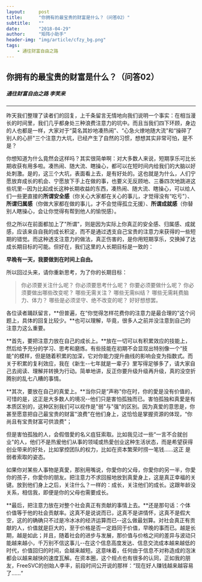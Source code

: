 ```yaml
---
layout:     post
title:      "你拥有的最宝贵的财富是什么？（问答02）"
subtitle:   ""
date:       "2018-04-29"
author:     "矩阵小助手"
header-img: "img/article/cfzy_bg.png"
tags:
    - 通往财富自由之路
---
```


## 你拥有的最宝贵的财富是什么？（问答02）
##### 通往财富自由之路 李笑来

-------

昨天我们整理了读者们的回复，上千条留言无情地向我们说明一个事实：在相当漫长的时间里，我们几乎都身处三种浪费注意力的坑中。而且当我们四下环顾，身边的人也都是一样，大家对于“莫名其妙地凑热闹"、“心急火燎地随大流"和“操碎了别人的心肝"三个注意力大坑，已经产生了自然的习惯，想想其实非常可怕，是不是？

你想知道为什么竟然会这样吗？其实很简单啊：对大多数人来说，短期享乐可比长期收获有用多啦。凑热闹、随大流、瞎操心，都可以在短时间内给我们的大脑以好处刺激。是的，这三个大坑，表面看上去，是有好处的。这也就是为什么，人们宁愿放弃成长的机会、宁愿放下手上在做的事，也要义无反顾地、三番四次地跳进这些坑里--因为比起成长这种长期收益的东西，凑热闹、随大流、瞎操心，可以给人们一些更直接的**所谓安全感**（你关心大家都在关心的事儿，才觉得没有“吃亏"）、**所谓归属感**（你做大家都在做的事儿，才不会觉得孤立无援）、**所谓成就感**（你替别人瞎操心，会让你觉得有帮到他人的愉悦感）。

但之所以在前面都加上了"所谓"，则是因为实际上你真正的安全感、归属感、成就感，应该来自自我的成长积淀，而不是通过透支自己宝贵的注意力来获得的一些短期的错觉。而这种透支注意力的做法，真正伤害的，是你用短期享乐，交换掉了达成长期目标的可能。但好在，我们这里的人长期目标是一致的：

**早晚有一天，我要做到在时间上自由。**

所以回过头来，请你重新思考，为了你的长期目标：

> 你必须要关注什么呢？
你必须要思考什么呢？
你要必须要做什么呢？
你必须要做出哪些改变呢？
哪些无需关注？
哪些无需纠结？
哪些无需耗费脑力、体力？
哪些是必须坚守、绝不改变的呢？
好好想想罢。

各位读者踊跃留言，**但普遍，在“你觉得怎样花费你的注意力是最合理的"这个问题上，具体的回复比较少。**也可以理解，毕竟，很多人之前并没注意到自己的注意力这么重要。

**首先，要把注意力放在自己的成长上。**放在一切可以有积累效应的技能上，然后给予充分的学习、思考和磨炼。有些技能在初期不会显现出特别像一个“技能"的模样，但是随着积累的加深，它对你能力提升曲线的影响会变为指数式。而关于积累的复利效应，我在《新生--七年就是一辈子》里写得足够多了，请大家自己去阅读、理解并转换为行动。简单地讲，反正你要升级升级再升级，真的没空折腾别的乱七八糟的事情。

**其次，要放在自己的真爱上。**当你只是“声称"你在时，你的愛是没有价值的，可惜的是，这正是大多数人的境况--他们只是害怕孤独而已。害怕孤独和真愛是有本质区别的，这种区别我们可以视作是"弱"与"强"的区别。因为真爱的意思是，你甚至愿意把自己最宝贵的财富"浪费"在他们身上，这恰恰是掌握资源的体现，“你尚且有宝贵财富可供浪费"；

但是害怕孤独的人，会假借愛的名义疽狂索取。比如我见过一些“一言不合就创业"的人，他们不是热爰他们从事的领域或热愛创业这种生活状态，而是希望获得创业带来的好处，比如掌控团队的权力，比如在资本繁荣时捞一笔钱......这正
是弱者索取的姿态。

如果你对某些人事物是真愛，那别用嘴说，你愛你的父母，你愛你的另一半，你愛你的孩子，你愛你的朋友。把注意力不求回报地放到真愛身上，这是真正幸福的关键。放到他们身上之后，关注什么？一样的：成长，关注他们的成长。这跟年龄没关系，相信我，即便是你的父母也需要成长。

**最后，把注意力放在对整个社会真正有贡献的事情上去。**还是那句话：个体价值等于他的社会贡献率。这真不是说说而已，这真不是讲情怀，这真不是假大空，这的的确确只不过是冷冰冰的经济运算而已--这么做最划算。对社会真正有贡献的人，价值就是巨大的，至于价格是否一定趋同于价值，早晚的事而已。越是长期，越是如此；并且，随着社会的进步与发展，那价值与价格之间的差异与波动只能越来越小，千万别不信这事儿--在这个信息高度发达、信息交流成本越来越低的时代，价值回归的时间，会越来越短。这意味着，任何由于信息不对称造成的泡沫都会以越来越快的速度瓦解。在资本圈，这个规点也有很多的认同，正如我的朋友，FreeSVC的创始人李丰，前段时间公开说的那样：“现在好人赚钱越来越容易了......“

